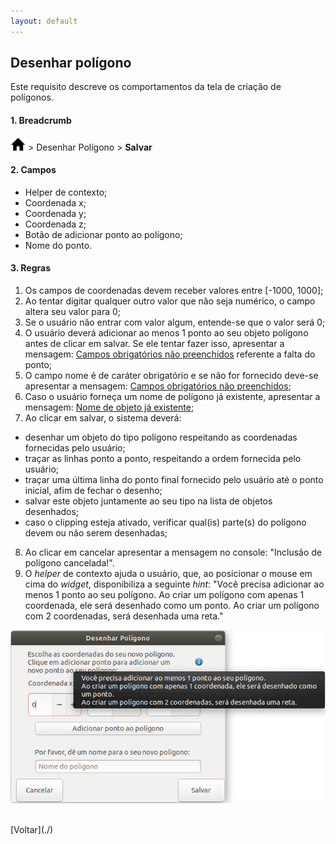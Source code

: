 ```yaml
---
layout: default
---
```


## Desenhar polígono

Este requisito descreve os comportamentos da tela de criação de polígonos.


#### 1. Breadcrumb
![Home](./img/icone-home.png) > Desenhar Polígono > **Salvar**

#### 2. Campos
- Helper de contexto;
- Coordenada x;
- Coordenada y;
- Coordenada z;
- Botão de adicionar ponto ao polígono;
- Nome do ponto.

#### 3. Regras
1. Os campos de coordenadas devem receber valores entre [-1000, 1000];
2. Ao tentar digitar qualquer outro valor que não seja numérico, o campo altera seu valor para 0;
3. Se o usuário não entrar com valor algum, entende-se que o valor será 0;
4. O usuário deverá adicionar ao menos 1 ponto ao seu objeto polígono antes de clicar em salvar. Se ele tentar fazer isso, apresentar a mensagem: [Campos obrigatórios não preenchidos](./mensagens/campo-obg-n-preenc) referente a falta do ponto;
5. O campo nome é de caráter obrigatório e se não for fornecido deve-se apresentar a mensagem: [Campos obrigatórios não preenchidos](./mensagens/campo-obg-n-preenc);
6. Caso o usuário forneça um nome de polígono já existente, apresentar a mensagem: [Nome de objeto já existente](./mensagens/nome-ja-existente);
7. Ao clicar em salvar, o sistema deverá:
- desenhar um objeto do tipo polígono respeitando as coordenadas fornecidas pelo usuário;
- traçar as linhas ponto a ponto, respeitando a ordem fornecida pelo usuário;
- traçar uma última linha do ponto final fornecido pelo usuário até o ponto inicial, afim de fechar o desenho;
- salvar este objeto juntamente ao seu tipo na lista de objetos desenhados;
- caso o clipping esteja ativado, verificar qual(is) parte(s) do polígono devem ou não serem desenhadas;
8. Ao clicar em cancelar apresentar a mensagem no console: "Inclusão de polígono cancelada!".
9. O _helper_ de contexto ajuda o usuário, que, ao posicionar o mouse em cima do _widget_, disponibiliza a seguinte _hint_: "Você precisa adicionar ao menos 1 ponto ao seu polígono. Ao criar um polígono com apenas 1 coordenada, ele será desenhado como um ponto. Ao criar um polígono com 2 coordenadas, será desenhada uma reta."

![Helper Contexto](./img/helper-contexto.png)

<br>
[Voltar](./)
